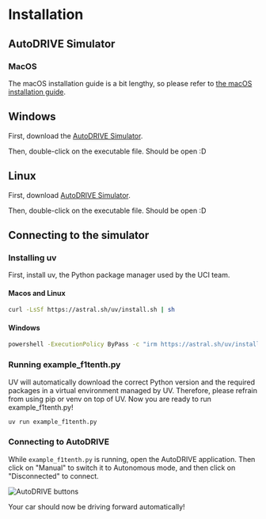 # Installation
## AutoDRIVE Simulator
### MacOS

The macOS installation guide is a bit lengthy, so please refer to [the macOS installation guide](macos.md).

## Windows

First, download the [AutoDRIVE Simulator](https://github.com/Tinker-Twins/AutoDRIVE/releases/download/Simulator-0.3.0/AutoDRIVE_Simulator_Windows.zip).

Then, double-click on the executable file. Should be open :D

## Linux

First, download [AutoDRIVE Simulator](https://github.com/Tinker-Twins/AutoDRIVE/releases/download/Simulator-0.3.0/AutoDRIVE_Simulator_Linux.zip).

Then, double-click on the executable file. Should be open :D

## Connecting to the simulator

### Installing uv

First, install uv, the Python package manager used by the UCI team.

#### Macos and Linux

```bash
curl -LsSf https://astral.sh/uv/install.sh | sh
```

#### Windows

```bash
powershell -ExecutionPolicy ByPass -c "irm https://astral.sh/uv/install.ps1 | iex"
```

### Running example_f1tenth.py

UV will automatically download the correct Python version and the required packages in a virtual environment managed by UV. Therefore, please refrain from using pip or venv on top of UV. Now you are ready to run example_f1tenth.py!

```bash
uv run example_f1tenth.py
```

### Connecting to AutoDRIVE

While `example_f1tenth.py` is running, open the AutoDRIVE application. Then click on "Manual" to switch it to Autonomous mode, and then click on "Disconnected" to connect.

![AutoDRIVE buttons](images/AutoDRIVE_buttons.png "AutoDRIVE buttons")

Your car should now be driving forward automatically!